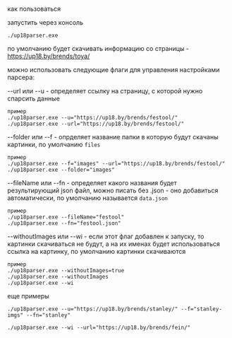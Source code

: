 как пользоваться

запустить через консоль
```
./up18parser.exe
```

по умолчанию будет скачивать информацию со страницы - https://up18.by/brends/toya/

можно использовать следующие флаги для управления настройками парсера:

--url или --u - определяет ссылку на страницу, с которой нужно спарсить данные
```
пример
./up18parser.exe --u="https://up18.by/brends/festool/"
./up18parser.exe --url="https://up18.by/brends/festool/"
```

--folder или --f - опрделяет название папки в которую будут скачаны картинки, по умолчанию `files`
```
пример
./up18parser.exe --f="images" --url="https://up18.by/brends/festool/"
./up18parser.exe --folder="images"
```

--fileName или --fn - определяет какого названия будет результирующий json файл, можно писать без .json - оно добавиться автоматически, по умолчанию называется `data.json`
```
пример
./up18parser.exe --fileName="festool"
./up18parser.exe --fn="festool.json"
```

--withoutImages или --wi - если этот флаг добавлен к запуску, то картинки скачиваться не будут, а на их именах будет использоваться ссылка на картинку, по умолчанию картинки скачиваются
```
пример
./up18parser.exe --withoutImages=true
./up18parser.exe --withoutImages
./up18parser.exe --wi
```


еще примеры
```
./up18parser.exe --u="https://up18.by/brends/stanley/" --f="stanley-imgs" --fn="stanley"

./up18parser.exe --wi --url="https://up18.by/brends/fein/"
```
